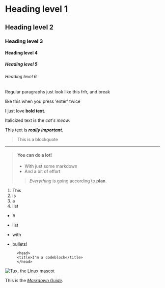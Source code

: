 # Heading level 1
## Heading level 2
### Heading level 3
#### Heading level 4
##### Heading level 5
###### Heading level 6

Regular paragraphs just look like this frfr, and break

like this when you press 'enter' twice

I just love **bold text**.

Italicized text is the *cat's meow*.

This text is ***really important***.

> This is a blockquote

---

> #### You can do a lot!
>
> - With just some markdown
> - And a bit of effort
>
>>  *Everything* is going according to **plan**.

1. This
2. is
3. a
4. list

- A 
- list
- with
- bullets!



        <head>
        <title>I'm a codeblock</title>
        </head>

 ![Tux, the Linux mascot](https://mdg.imgix.net/assets/images/tux.png)

 This is the *[Markdown Guide](https://www.markdownguide.org)*.